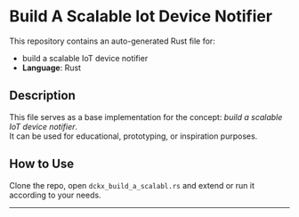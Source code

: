 # Build A Scalable Iot Device Notifier

This repository contains an auto-generated Rust file for:

- build a scalable IoT device notifier
- **Language**: Rust

## Description

This file serves as a base implementation for the concept: *build a scalable IoT device notifier*.  
It can be used for educational, prototyping, or inspiration purposes.

## How to Use

Clone the repo, open `dckx_build_a_scalabl.rs` and extend or run it according to your needs.

---


